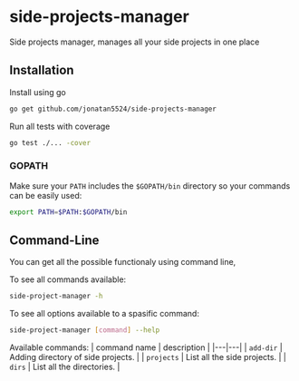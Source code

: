 # side-projects-manager

Side projects manager, manages all your side projects in one place

## Installation

Install using go

```bash
go get github.com/jonatan5524/side-projects-manager
```

Run all tests with coverage

```bash
go test ./... -cover
```

### GOPATH

Make sure your `PATH` includes the `$GOPATH/bin` directory so your commands can
be easily used:

```bash
export PATH=$PATH:$GOPATH/bin
```

## Command-Line

You can get all the possible functionaly using command line,

To see all commands available:

```bash
side-project-manager -h
```

To see all options available to a spasific command:

```bash
side-project-manager [command] --help
```

Available commands:
| command name | description |
|---|---|
| `add-dir` | Adding directory of side projects. |
| `projects` | List all the side projects. |
| `dirs` | List all the directories. |
